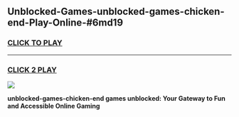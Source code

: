 
## Unblocked-Games-unblocked-games-chicken-end-Play-Online-#6md19
<h3>
<a href="https://premium.freeplayer.one?title=unblocked-games-chicken-end&ref=27F">CLICK TO PLAY</a></h3>
<hr>

<h3>
<a href="https://premium.freeplayer.one?title=unblocked-games-chicken-end&ref=27F">CLICK 2 PLAY</a>
  
</h3>

<a href="https://premium.freeplayer.one?title=unblocked-games-chicken-end&ref=27F"><img src="https://clearcache.store/games.png"></a>


**unblocked-games-chicken-end games unblocked: Your Gateway to Fun and Accessible Online Gaming**
